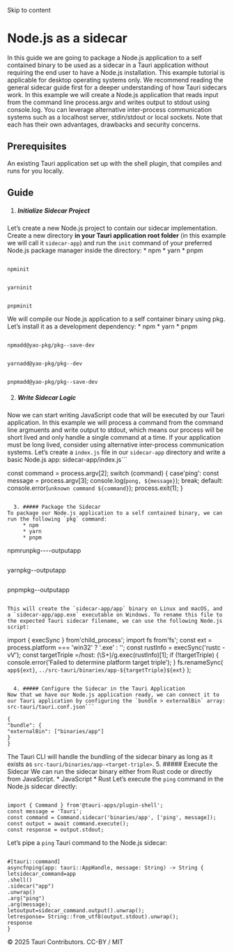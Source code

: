Skip to content
# Node.js as a sidecar
In this guide we are going to package a Node.js application to a self contained binary to be used as a sidecar in a Tauri application without requiring the end user to have a Node.js installation. This example tutorial is applicable for desktop operating systems only.
We recommend reading the general sidecar guide first for a deeper understanding of how Tauri sidecars work.
In this example we will create a Node.js application that reads input from the command line process.argv and writes output to stdout using console.log. You can leverage alternative inter-process communication systems such as a localhost server, stdin/stdout or local sockets. Note that each has their own advantages, drawbacks and security concerns.
## Prerequisites
An existing Tauri application set up with the shell plugin, that compiles and runs for you locally.
## Guide
  1. ##### Initialize Sidecar Project
Let’s create a new Node.js project to contain our sidecar implementation. Create a new directory **in your Tauri application root folder** (in this example we will call it `sidecar-app`) and run the `init` command of your preferred Node.js package manager inside the directory:
     * npm 
     * yarn 
     * pnpm 
```

npminit

```

```

yarninit

```

```

pnpminit

```

We will compile our Node.js application to a self container binary using pkg. Let’s install it as a development dependency:
     * npm 
     * yarn 
     * pnpm 
```

npmadd@yao-pkg/pkg--save-dev

```

```

yarnadd@yao-pkg/pkg--dev

```

```

pnpmadd@yao-pkg/pkg--save-dev

```

  2. ##### Write Sidecar Logic
Now we can start writing JavaScript code that will be executed by our Tauri application.
In this example we will process a command from the command line argmuents and write output to stdout, which means our process will be short lived and only handle a single command at a time. If your application must be long lived, consider using alternative inter-process communication systems.
Let’s create a `index.js` file in our `sidecar-app` directory and write a basic Node.js app:
sidecar-app/index.js```

const command = process.argv[2];
switch (command) {
case'ping':
const message = process.argv[3];
console.log(`pong, ${message}`);
break;
default:
console.error(`unknown command ${command}`);
process.exit(1);
}

```

  3. ##### Package the Sidecar
To package our Node.js application to a self contained binary, we can run the following `pkg` command:
     * npm 
     * yarn 
     * pnpm 
```

npmrunpkg----outputapp

```

```

yarnpkg--outputapp

```

```

pnpmpkg--outputapp

```

This will create the `sidecar-app/app` binary on Linux and macOS, and a `sidecar-app/app.exe` executable on Windows. To rename this file to the expected Tauri sidecar filename, we can use the following Node.js script:
```

import { execSync } from'child_process';
import fs from'fs';
const ext = process.platform === 'win32' ? '.exe' : '';
const rustInfo = execSync('rustc -vV');
const targetTriple =/host: (\S+)/g.exec(rustInfo)[1];
if (!targetTriple) {
console.error('Failed to determine platform target triple');
}
fs.renameSync(
`app${ext}`,
`../src-tauri/binaries/app-${targetTriple}${ext}`
);

```

  4. ##### Configure the Sidecar in the Tauri Application
Now that we have our Node.js application ready, we can connect it to our Tauri application by configuring the `bundle > externalBin` array:
src-tauri/tauri.conf.json```

{
"bundle": {
"externalBin": ["binaries/app"]
}
}

```

The Tauri CLI will handle the bundling of the sidecar binary as long as it exists as `src-tauri/binaries/app-<target-triple>`.
  5. ##### Execute the Sidecar
We can run the sidecar binary either from Rust code or directly from JavaScript.
     * JavaScript 
     * Rust 
Let’s execute the `ping` command in the Node.js sidecar directly:
```

import { Command } from'@tauri-apps/plugin-shell';
const message = 'Tauri';
const command = Command.sidecar('binaries/app', ['ping', message]);
const output = await command.execute();
const response = output.stdout;

```

Let’s pipe a `ping` Tauri command to the Node.js sidecar:
```

#[tauri::command]
asyncfnping(app: tauri::AppHandle, message: String) -> String {
letsidecar_command=app
.shell()
.sidecar("app")
.unwrap()
.arg("ping")
.arg(message);
letoutput=sidecar_command.output().unwrap();
letresponse= String::from_utf8(output.stdout).unwrap();
response
}

```



© 2025 Tauri Contributors. CC-BY / MIT

